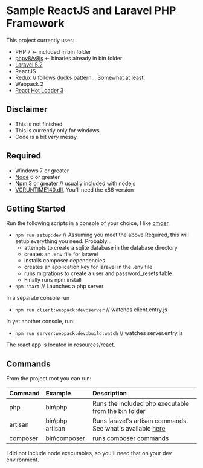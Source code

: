 # Sample ReactJS and Laravel PHP Framework
This project currently uses:
- PHP 7 <- included in bin folder
- [phpv8/v8js](https://github.com/phpv8/v8js) <- binaries already in bin folder
- [Laravel 5.2](https://laravel.com/docs/5.2)
- ReactJS
- Redux // follows [ducks](https://github.com/erikras/ducks-modular-redux) pattern... Somewhat at least.
- Webpack 2
- [React Hot Loader 3](https://github.com/gaearon/react-hot-loader/tree/next)

## Disclaimer
- This is not finished
- This is currently only for windows
- Code is a bit *very* messy.

## Required
- Windows 7 or greater
- [Node](https://nodejs.org) 6 or greater
- Npm 3 or greater // usually included with nodejs
- [VCRUNTIME140.dll](https://www.microsoft.com/en-us/download/details.aspx?id=48145&wa=wsignin1.0), You'll need the x86 version

## Getting Started
Run the following scripts in a console of your choice, I like [cmder](http://cmder.net/).
- `npm run setup:dev` // Assuming you meet the above Required, this will setup everything you need. Probably...
  - attempts to create a sqlite database in the database directory
  - creates an .env file for laravel
  - installs composer dependencies
  - creates an application key for laravel in the .env file
  - runs migrations to create a user and password_resets table
  - Finally runs npm install
- `npm start` // Launches a php server

In a separate console run
- `npm run client:webpack:dev:server` // watches client.entry.js

In yet another console, run:
- `npm run server:webpack:dev:build:watch` // watches server.entry.js

The react app is located in resources/react.

## Commands
From the project root you can run:

| Command | Example | Description |
| :------------- | :------------- | :------------- |
| php | bin\php | Runs the included php executable from the bin folder |
| artisan | bin\php artisan | Runs laravel's artisan commands. See what's available [here](https://laravel.com/docs/5.2/artisan) |
| composer | bin\composer | runs composer commands |

I did not include node executables, so you'll need that on your dev environment.
